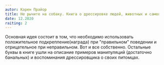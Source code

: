 ```yaml
---
autor: Карен Прайор
title: Не рычите на собаку. Книга о дрессировке людей, животных и самого себя
date: 12.2020
raiting: 2
---
```

Основная идея состоит в том, что необходимо использовать положительное подкрепление(награда) при "правильном" поведении и отрицательное при неправильном. Вот и все собственно. Остальные буквы в книге ушли на описание примеров манипуляций (достаточно банальных) и воспоминания дрессировщика о своих питомцах.
